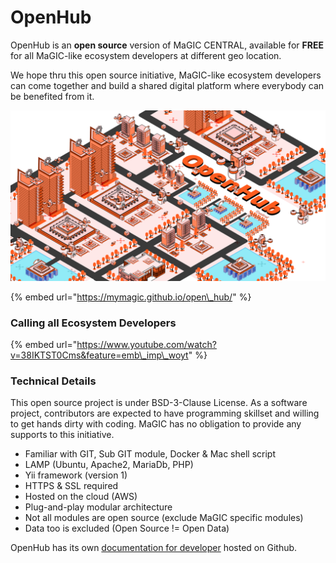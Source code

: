 # OpenHub

OpenHub is an **open source** version of MaGIC CENTRAL, available for **FREE** for all MaGIC-like ecosystem developers at different geo location. 

We hope thru this open source initiative, MaGIC-like ecosystem developers can come together and build a shared digital platform where everybody can be benefited from it.

![](../.gitbook/assets/mainillus-1-.png)

{% embed url="https://mymagic.github.io/open\_hub/" %}

### Calling all Ecosystem Developers

{% embed url="https://www.youtube.com/watch?v=38IKTST0Cms&feature=emb\_imp\_woyt" %}

### Technical Details

This open source project is under BSD-3-Clause License. As a software project, contributors are expected to have programming skillset and willing to get hands dirty with coding. MaGIC has no obligation to provide any supports to this initiative.

* Familiar with GIT, Sub GIT module, Docker & Mac shell script
* LAMP \(Ubuntu, Apache2, MariaDb, PHP\)
* Yii framework \(version 1\)
* HTTPS  & SSL required
* Hosted on the cloud \(AWS\)
* Plug-and-play modular architecture 
* Not all modules are open source \(exclude MaGIC specific modules\)
* Data too is excluded \(Open Source != Open Data\)

OpenHub has its own [documentation for developer](https://github.com/mymagic/open_hub/wiki) hosted on Github.



